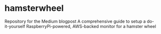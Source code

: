 # hamsterwheel
Repository for the Medium blogpost A comprehensive guide to setup a do-it-yourself RaspberryPi-powered, AWS-backed monitor for a hamster wheel
